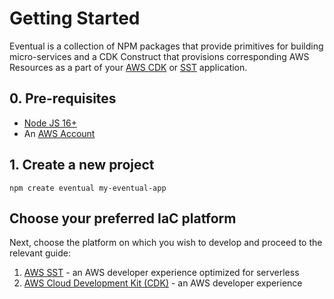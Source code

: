 # Getting Started

Eventual is a collection of NPM packages that provide primitives for building micro-services and a CDK Construct that provisions corresponding AWS Resources as a part of your [AWS CDK](https://aws.amazon.com/cdk/) or [SST](https://sst.dev/) application.

## 0. Pre-requisites

- [Node JS 16+](https://nodejs.org/en/)
- An [AWS Account](https://aws.amazon.com/)

## 1. Create a new project

```
npm create eventual my-eventual-app
```

## Choose your preferred IaC platform

Next, choose the platform on which you wish to develop and proceed to the relevant guide:

1. [AWS SST](./1-aws-sst.md) - an AWS developer experience optimized for serverless
2. [AWS Cloud Development Kit (CDK)](./2-aws-cdk.md) - an AWS developer experience
